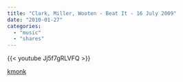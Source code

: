 ```yaml
---
title: "Clark, Miller, Wooten - Beat It - 16 July 2009"
date: "2010-01-27"
categories:
  - "music"
  - "shares"
---
```


{{< youtube Jj5f7gRLVFQ >}}

[kmonk](http://kmonk.info/post/333794735/clark-miller-wooten-16-july-2009)
